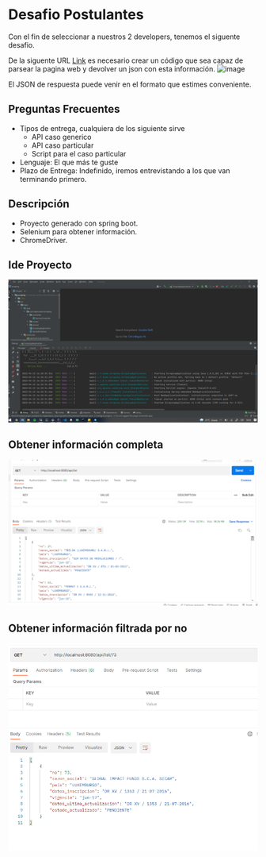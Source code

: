 # Desafio Postulantes

Con el fin de seleccionar a nuestros 2 developers, tenemos el siguente desafio.

De la siguente URL [Link](https://www.sii.cl/servicios_online/1047-nomina_inst_financieras-1714.html) es necesario crear un código que sea capaz de parsear la pagina web y devolver un json con esta información.
![image](https://user-images.githubusercontent.com/3030497/164536276-9eb79d10-4fb0-4943-a15f-2536a8586330.png)

El JSON de respuesta puede venir en el formato que estimes conveniente.

## Preguntas Frecuentes

- Tipos de entrega, cualquiera de los siguiente sirve
  - API caso generico
  - API caso particular
  - Script para el caso particular
- Lenguaje: El que más te guste
- Plazo de Entrega: Indefinido, iremos entrevistando a los que van terminando primero.

## Descripción

- Proyecto generado con spring boot.
- Selenium para obtener información.
- ChromeDriver.

## Ide Proyecto

![image](https://raw.githubusercontent.com/jaime2496333/desafio-postulantes-jc/main/intellij.png)

## Obtener información completa

![image](https://raw.githubusercontent.com/jaime2496333/desafio-postulantes-jc/main/response_all.png)

## Obtener información filtrada por no

![image](https://raw.githubusercontent.com/jaime2496333/desafio-postulantes-jc/main/response_no.png)

